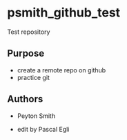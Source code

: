 # psmith_github_test
Test repository

## Purpose

- create a remote repo on github
- practice git

## Authors

 - Peyton Smith
 
 - edit by Pascal Egli